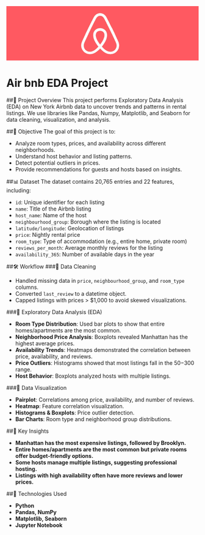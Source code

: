 ![Description](https://github.com/Chetu6474/Air_bnb_EDA_Project/blob/main/Airbnb.png)
# Air bnb EDA Project

##📖 Project Overview
This project performs Exploratory Data Analysis (EDA) on New York Airbnb data to uncover trends and patterns in rental listings. We use libraries like Pandas, Numpy, Matplotlib, and Seaborn for data cleaning, visualization, and analysis.

##📌 Objective
The goal of this project is to:
- Analyze room types, prices, and availability across different neighborhoods.
- Understand host behavior and listing patterns.
- Detect potential outliers in prices.
- Provide recommendations for guests and hosts based on insights.

##📊 Dataset
The dataset contains 20,765 entries and 22 features, including:
- `id`: Unique identifier for each listing
- `name`: Title of the Airbnb listing
- `host_name`: Name of the host
- `neighbourhood_group`: Borough where the listing is located
- `latitude/longitude`: Geolocation of listings
- `price`: Nightly rental price
- `room_type`: Type of accommodation (e.g., entire home, private room)
- `reviews_per_month`: Average monthly reviews for the listing
- `availability_365`: Number of available days in the year

##🛠 Workflow
###📜 Data Cleaning
- Handled missing data in `price`, `neighbourhood_group`, and `room_type` columns.
- Converted `last_review` to a datetime object.
- Capped listings with prices > $1,000 to avoid skewed visualizations.

###📜 Exploratory Data Analysis (EDA)
- **Room Type Distribution**: Used bar plots to show that entire homes/apartments are the most common.
- **Neighborhood Price Analysis**: Boxplots revealed Manhattan has the highest average prices.
- **Availability Trends**: Heatmaps demonstrated the correlation between price, availability, and reviews.
- **Price Outliers**: Histograms showed that most listings fall in the $50-$300 range.
- **Host Behavior**: Boxplots analyzed hosts with multiple listings.

###📜 Data Visualization
- **Pairplot**: Correlations among price, availability, and number of reviews.
- **Heatmap**: Feature correlation visualization.
- **Histograms & Boxplots**: Price outlier detection.
- **Bar Charts**: Room type and neighborhood group distributions.

##🎯 Key Insights
- **Manhattan has the most expensive listings, followed by Brooklyn.**
- **Entire homes/apartments are the most common but private rooms offer budget-friendly options.**
- **Some hosts manage multiple listings, suggesting professional hosting.**
- **Listings with high availability often have more reviews and lower prices.**

##🐍 Technologies Used
- **Python**
- **Pandas, NumPy**
- **Matplotlib, Seaborn**
- **Jupyter Notebook**
